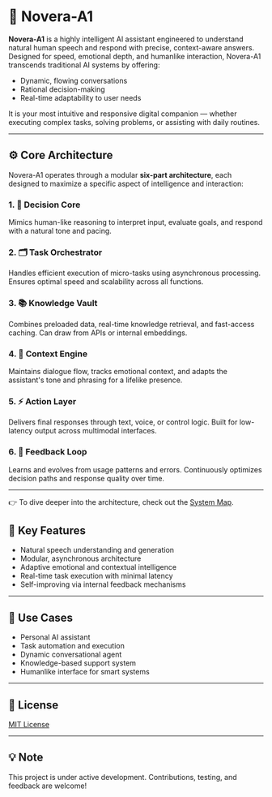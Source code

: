 # 🤖 Novera-A1

**Novera-A1** is a highly intelligent AI assistant engineered to understand natural human speech and respond with precise, context-aware answers. Designed for speed, emotional depth, and humanlike interaction, Novera-A1 transcends traditional AI systems by offering:

- Dynamic, flowing conversations  
- Rational decision-making  
- Real-time adaptability to user needs

It is your most intuitive and responsive digital companion — whether executing complex tasks, solving problems, or assisting with daily routines.

---

## ⚙️ Core Architecture

Novera-A1 operates through a modular **six-part architecture**, each designed to maximize a specific aspect of intelligence and interaction:

### 1. 🧠 Decision Core  
Mimics human-like reasoning to interpret input, evaluate goals, and respond with a natural tone and pacing.

### 2. 🗂️ Task Orchestrator  
Handles efficient execution of micro-tasks using asynchronous processing. Ensures optimal speed and scalability across all functions.

### 3. 📚 Knowledge Vault  
Combines preloaded data, real-time knowledge retrieval, and fast-access caching. Can draw from APIs or internal embeddings.

### 4. 🧩 Context Engine  
Maintains dialogue flow, tracks emotional context, and adapts the assistant's tone and phrasing for a lifelike presence.

### 5. ⚡ Action Layer  
Delivers final responses through text, voice, or control logic. Built for low-latency output across multimodal interfaces.

### 6. 🔁 Feedback Loop  
Learns and evolves from usage patterns and errors. Continuously optimizes decision paths and response quality over time.

---
👉 To dive deeper into the architecture, check out the [System Map](docs/system_Map.mkd).

## 🚀 Key Features

- Natural speech understanding and generation  
- Modular, asynchronous architecture  
- Adaptive emotional and contextual intelligence  
- Real-time task execution with minimal latency  
- Self-improving via internal feedback mechanisms

---

## 📌 Use Cases

- Personal AI assistant  
- Task automation and execution  
- Dynamic conversational agent  
- Knowledge-based support system  
- Humanlike interface for smart systems

---

## 📄 License

[MIT License](LICENSE)

---

## 💡 Note

This project is under active development. Contributions, testing, and feedback are welcome!

